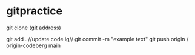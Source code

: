 # gitpractice

git clone (git address)

git add . //update code ig//
git commit -m "example text"
git push origin / origin-codeberg main

